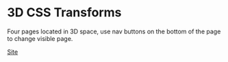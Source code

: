 # 3D CSS Transforms

Four pages located in 3D space, use nav buttons on the bottom of the page to change visible page.

[Site](https://github.com/krnik/Transforms)
